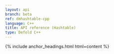 ```yaml
---
layout: api
branch: beta
ref: dmhashtable-cpp
language: C++
title: API reference (Hashtable)
type: Defold C++
---
```

{% include anchor_headings.html html=content %}